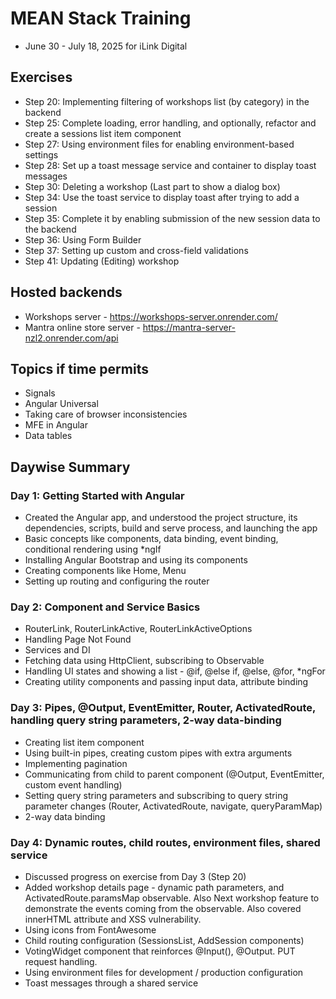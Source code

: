 # MEAN Stack Training
- June 30 - July 18, 2025 for iLink Digital

## Exercises
- Step 20: Implementing filtering of workshops list (by category) in the backend
- Step 25: Complete loading, error handling, and optionally, refactor and create a sessions list item component
- Step 27: Using environment files for enabling environment-based settings
- Step 28: Set up a toast message service and container to display toast messages
- Step 30: Deleting a workshop (Last part to show a dialog box)
- Step 34: Use the toast service to display toast after trying to add a session
- Step 35: Complete it by enabling submission of the new session data to the backend
- Step 36: Using Form Builder
- Step 37: Setting up custom and cross-field validations
- Step 41: Updating (Editing) workshop


## Hosted backends
- Workshops server - https://workshops-server.onrender.com/
- Mantra online store server - https://mantra-server-nzl2.onrender.com/api

## Topics if time permits
- Signals
- Angular Universal
- Taking care of browser inconsistencies
- MFE in Angular
- Data tables

## Daywise Summary

### Day 1: Getting Started with Angular
- Created the Angular app, and understood the project structure, its dependencies, scripts, build and serve process, and launching the app
- Basic concepts like components, data binding, event binding, conditional rendering using *ngIf
- Installing Angular Bootstrap and using its components
- Creating components like Home, Menu
- Setting up routing and configuring the router

### Day 2: Component and Service Basics
- RouterLink, RouterLinkActive, RouterLinkActiveOptions
- Handling Page Not Found
- Services and DI
- Fetching data using HttpClient, subscribing to Observable
- Handling UI states and showing a list - @if, @else if, @else, @for, *ngFor
- Creating utility components and passing input data, attribute binding

### Day 3: Pipes, @Output, EventEmitter, Router, ActivatedRoute, handling query string parameters, 2-way data-binding
- Creating list item component
- Using built-in pipes, creating custom pipes with extra arguments
- Implementing pagination
- Communicating from child to parent component (@Output, EventEmitter, custom event handling)
- Setting query string parameters and subscribing to query string parameter changes (Router, ActivatedRoute, navigate, queryParamMap)
- 2-way data binding

### Day 4: Dynamic routes, child routes, environment files, shared service
- Discussed progress on exercise from Day 3 (Step 20)
- Added workshop details page - dynamic path parameters, and ActivatedRoute.paramsMap observable. Also Next workshop feature to demonstrate the events coming from the observable. Also covered innerHTML attribute and XSS vulnerability.
- Using icons from FontAwesome
- Child routing configuration (SessionsList, AddSession components)
- VotingWidget component that reinforces @Input(), @Output. PUT request handling.
- Using environment files for development / production configuration
- Toast messages through a shared service